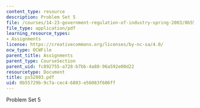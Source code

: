 ```yaml
---
content_type: resource
description: Problem Set 5
file: /courses/14-23-government-regulation-of-industry-spring-2003/0b55729b9c7acec46803e56083f606ff_ps52003.pdf
file_type: application/pdf
learning_resource_types:
- Assignments
license: https://creativecommons.org/licenses/by-nc-sa/4.0/
ocw_type: OCWFile
parent_title: Assignments
parent_type: CourseSection
parent_uid: fc892755-a728-b7bb-4a88-96a592e00d22
resourcetype: Document
title: ps52003.pdf
uid: 0b55729b-9c7a-cec4-6803-e56083f606ff
---
```

Problem Set 5
